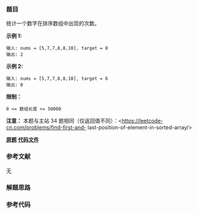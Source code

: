 ### 题目
统计一个数字在排序数组中出现的次数。



**示例 1:**

    
    
    输入: nums = [5,7,7,8,8,10], target = 8
    输出: 2

**示例  2:**

    
    
    输入: nums = [5,7,7,8,8,10], target = 6
    输出: 0



**限制：**

`0 <= 数组长度 <= 50000`



**注意：** 本题与主站 34 题相同（仅返回值不同）：<https://leetcode-cn.com/problems/find-first-and-
last-position-of-element-in-sorted-array/>

 **[原题](https://leetcode-cn.com/problems/zai-pai-xu-shu-zu-zhong-cha-zhao-shu-zi-lcof/)**    **[代码文件]()**


### 参考文献
无

### 解题思路




### 参考代码

```go


```




